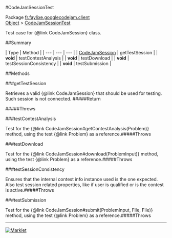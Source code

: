 #CodeJamSessionTest

Package [fr.faylixe.googlecodejam.client](README.md)<br>
[Object](../../../java/langObject.md) > [CodeJamSessionTest](CodeJamSessionTest.md)

Test case for {@link CodeJamSession} class.

##Summary


| Type | Method |
| --- | --- | --- |
| [CodeJamSession](CodeJamSession.md) | getTestSession |
| **void** | testContestAnalysis |
| **void** | testDownload |
| **void** | testSessionConsistency |
| **void** | testSubmission |

##Methods

###getTestSession


Retrieves a valid {@link CodeJamSession}
 that should be used for testing.
 Such session is not connected.
#####Return


#####Throws


###testContestAnalysis


Test for the {@link CodeJamSession#getContestAnalysis(Problem)}
 method, using the test {@link Problem} as a reference.#####Throws


###testDownload


Test for the {@link CodeJamSession#download(ProblemInput)}
 method, using the test {@link Problem} as a reference.#####Throws


###testSessionConsistency


Ensures that the internal contest info instance used
 is the one expected. Also test session related properties,
 like if user is qualified or is the contest is active.#####Throws


###testSubmission


Test for the {@link CodeJamSession#submit(ProblemInput, File, File)}
 method, using the test {@link Problem} as a reference.#####Throws


---
[![Marklet](https://img.shields.io/badge/Generated%20by-Marklet-green.svg)](https://github.com/Faylixe/marklet)